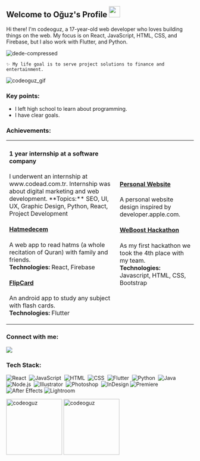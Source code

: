 ## Welcome to Oğuz's Profile <img src="https://user-images.githubusercontent.com/89513831/148391461-a857c2ba-2a87-48b3-b910-b9219a364882.gif" height='30px'>

Hi there! I'm codeoguz, a 17-year-old web developer who loves building things on the web. My focus is on React, JavaScript, HTML, CSS, and Firebase, but I also work with Flutter, and Python.

![dede-compressed](https://user-images.githubusercontent.com/89513831/236572309-2c0eec63-fef2-4ebc-a649-6973a476fadc.png)

    ✨ My life goal is to serve project solutions to finance and entertainment.

![codeoguz_gif](https://user-images.githubusercontent.com/89513831/148246469-63302409-cf39-4bc8-a2a1-ad0abcc3fe3a.gif) </br>

### Key points:
- I left high school to learn about programming.
- I have clear goals.

### Achievements:

<table>
  <tr>
    <td>
     <h4>1 year internship at a software company</h4>
I underwent an internship at www.codead.com.tr. Internship was about digital marketing and web development.
**Topics:** SEO, UI, UX, Graphic Design, Python, React, Project Development

#### <a href='https://hatmecem.web.app'>Hatmedecem</a><br/>
A web app to read hatms (a whole recitation of Quran) with family and friends.</br>
**Technologies:** React, Firebase

#### <a href='https://play.google.com/store/apps/details?id=xyz.codeoguz.FlipCard&hl=en_GB&gl=T'>FlipCard</a><br/>
An android app to study any subject with flash cards.</br>
**Technologies:** Flutter
    </td>
    <td>
#### <a href='https://codeoguz-website.web.app/'>Personal Website</a><br/>
A personal website design inspired by developer.apple.com.

#### <a href='https://github.com/codeoguz/weboost2022'>WeBoost Hackathon</a><br/>
As my first hackathon we took the 4th place with my team. </br>
**Technologies:** Javascript, HTML, CSS, Bootstrap
    </td>
  </tr>
</table>





### Connect with me:
<p align="1enter">
<a href="https://instagram.com/codeoguz"><img src="https://img.shields.io/badge/-@codeoguz-E4405F?style=flat&logo=Instagram&logoColor=white"/></a>
</p>
 
 ### Tech Stack:
![React](https://img.shields.io/badge/-React-05122A?style=flat&logo=react)&nbsp;
![JavaScript](https://img.shields.io/badge/-JavaScript-05122A?style=flat&logo=javascript)&nbsp;
![HTML](https://img.shields.io/badge/-HTML-05122A?style=flat&logo=HTML5)&nbsp;
![CSS](https://img.shields.io/badge/-CSS-05122A?style=flat&logo=CSS3&logoColor=1572B6)&nbsp;
![Flutter](https://img.shields.io/badge/-Flutter-05122A?style=flat&logo=flutter&logoColor=1572B6)&nbsp;
![Python](https://img.shields.io/badge/-Python-05122A?style=flat&logo=python)&nbsp;
![Java](https://img.shields.io/badge/-Java-05122A?style=flat&logo=Java&logoColor=FFA518)&nbsp;
![Node.js](https://img.shields.io/badge/-Node.js-05122A?style=flat&logo=node.js)&nbsp;
![Illustrator](https://img.shields.io/badge/-Illustrator-05122A?style=flat&logo=adobe-illustrator)&nbsp;
![Photoshop](https://img.shields.io/badge/-Photoshop-05122A?style=flat&logo=adobe-photoshop)&nbsp;
![InDesign](https://img.shields.io/badge/-InDesign-05122A?style=flat&logo=adobe-indesign)
![Premiere](https://img.shields.io/badge/-Premiere-05122A?style=flat&logo=adobe-Premiere)
![After Effects](https://img.shields.io/badge/-AfterEffects-05122A?style=flat&logo=adobe-After-Effects)
![Lightroom](https://img.shields.io/badge/-Lightroom-05122A?style=flat&logo=adobe-lightroom)


<div>
<img height="150px" align="center" src="https://github-readme-stats.vercel.app/api/top-langs?username=codeoguz&show_icons=true&locale=en&layout=compact" alt="codeoguz" />
<img height="150px%" align="center" src="https://github-readme-streak-stats.herokuapp.com/?user=codeoguz&" alt="codeoguz" />
</div>



